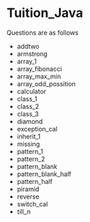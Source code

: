 # Tuition_Java

Questions are as follows

- addtwo
- armstrong
- array_1
- array_fibonacci
- array_max_min
- array_odd_possition
- calculator
- class_1
- class_2
- class_3
- diamond
- exception_cal
- inherit_1
- missing
- pattern_1
- pattern_2
- pattern_blank
- pattern_blank_half
- pattern_half
- piramid
- reverse
- switch_cal
- till_n
